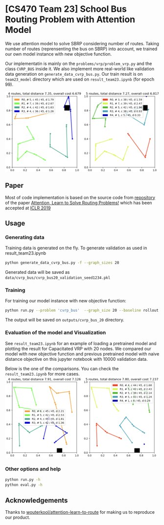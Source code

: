 # [CS470 Team 23] School Bus Routing Problem with Attention Model

We use attention model to solve SBRP considering number of routes. Taking number of routes (reprensenting the bus on SBRP) into account, we trained our own model instance with new objective function.

Our implementatin is mainly on the `problems/vrp/problem_vrp.py` and the class `CVRP_BUS` inside it.
We also implement more real-world like validation data generation on `generate_data_cvrp_bus.py`.
Our train result is on `team23_model` directory which are used on `result_team23.ipynb` (for epoch 99).

![TITLE EXAMPLE](images/good1.png)

## Paper
Most of code implementation is based on the source code from [repository](https://github.com/wouterkool/attention-learn-to-route) of the paper [Attention, Learn to Solve Routing Problems!](https://openreview.net/forum?id=ByxBFsRqYm) which has been accepted at [ICLR 2019](https://iclr.cc/Conferences/2019)


## Usage

### Generating data

Training data is generated on the fly. 
To generate validation as used in result_team23.ipynb

```bash
python generate_data_cvrp_bus.py -f --graph_sizes 20 
```
Generated data will be saved as `data/cvrp_bus/cvrp_bus20_validation_seed1234.pkl`
### Training

For training our model instance with new objective function:

```bash
python run.py --problem 'cvrp_bus'  --graph_size 20 --baseline rollout --run_name 'cvrp_bus_20_rollout'
```

The output will be saved on `outputs/cvrp_bus_20` directory.

### Evaluation of the model and Visualization
See `result_team23.ipynb` for an example of loading a pretrained model and plotting the result for Capacitated VRP with 20 nodes.
We compared our model with new objective function and previous pretrained model with naive distance objective on this jupyter notebook with 10000 validation data. 

Below is the one of the comparisons. You can check the `result_team23.ipynb` for more cases.
![comparison_example](images/good_github2.png)


### Other options and help
```bash
python run.py -h
python eval.py -h
```



## Acknowledgements
Thanks to [wouterkool/attention-learn-to-route](https://github.com/wouterkool/attention-learn-to-route) for making us to reproduce our product.
